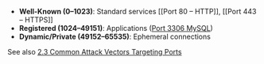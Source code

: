 - **Well-Known (0–1023)**: Standard services  [[Port 80 – HTTP]], [[Port 443 – HTTPS]]
- **Registered (1024–49151)**: Applications ([Port 3306 MySQL](https://www.cbtnuggets.com/common-ports/what-is-port-3306))  
- **Dynamic/Private (49152–65535)**: Ephemeral connections  

See also [2.3 Common Attack Vectors Targeting Ports](2.3%20Common%20Attack%20Vectors%20Targeting%20Ports.md)